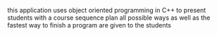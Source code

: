 this application uses object oriented programming in C++ to present students with a course sequence plan
all possible ways as well as the fastest way to finish a program are given to the students
